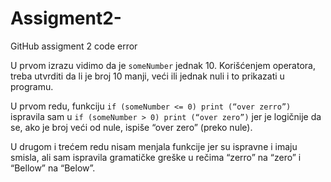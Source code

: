 # Assigment2-
GitHub assigment 2 code error

U prvom izrazu vidimo da je `someNumber` jednak 10. Korišćenjem operatora, treba utvrditi da li je broj 10 manji, veći ili jednak nuli i to prikazati u programu.

U prvom redu, funkciju `if (someNumber <= 0) print (“over zerro”)` ispravila sam u `if (someNumber > 0) print (“over zero”)` jer je logičnije da se, ako je broj veći od nule, ispiše “over zero” (preko nule).

U drugom i trećem redu nisam menjala funkcije jer su ispravne i imaju smisla, ali sam ispravila gramatičke greške u rečima “zerro” na “zero” i “Bellow” na “Below”. 
